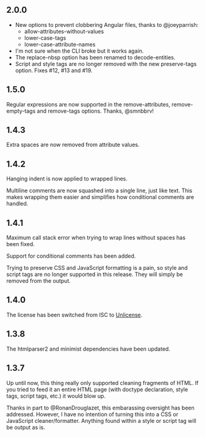 2.0.0
-----

* New options to prevent clobbering Angular files, thanks to @joeyparrish:
  * allow-attributes-without-values
  * lower-case-tags
  * lower-case-attribute-names
* I'm not sure when the CLI broke but it works again.
* The replace-nbsp option has been renamed to decode-entities.
* Script and style tags are no longer removed with the new preserve-tags option.
  Fixes #12, #13 and #19.

1.5.0
-----

Regular expressions are now supported in the remove-attributes,
remove-empty-tags and remove-tags options. Thanks, @smnbbrv!

1.4.3
-----

Extra spaces are now removed from attribute values.

1.4.2
-----

Hanging indent is now applied to wrapped lines.

Multiline comments are now squashed into a single line, just like text. This
makes wrapping them easier and simplifies how conditional comments are handled.

1.4.1
-----

Maximum call stack error when trying to wrap lines without spaces has been
fixed.

Support for conditional comments has been added.

Trying to preserve CSS and JavaScript formatting is a pain, so style and
script tags are no longer supported in this release. They will simply be
removed from the output.

1.4.0
-----

The license has been switched from ISC to [Unlicense](http://unlicense.org).

1.3.8
-----

The htmlparser2 and minimist dependencies have been updated.

1.3.7
-----

Up until now, this thing really only supported cleaning fragments of HTML. If
you tried to feed it an entire HTML page (with doctype declaration, style
tags, script tags, etc.) it would blow up.

Thanks in part to @RonanDrouglazet, this embarassing oversight has been
addressed. However, I have no intention of turning this into a CSS or
JavaScript cleaner/formatter. Anything found within a style or script tag will
be output as is.


